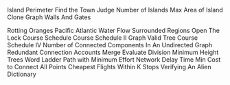 Island Perimeter
Find the Town Judge
Number of Islands
Max Area of Island
Clone Graph
Walls And Gates

Rotting Oranges
Pacific Atlantic Water Flow
Surrounded Regions
Open The Lock
Course Schedule
Course Schedule II
Graph Valid Tree
Course Schedule IV
Number of Connected Components In An Undirected Graph
Redundant Connection
Accounts Merge
Evaluate Division
Minimum Height Trees
Word Ladder
Path with Minimum Effort
Network Delay Time
Min Cost to Connect All Points
Cheapest Flights Within K Stops
Verifying An Alien Dictionary
